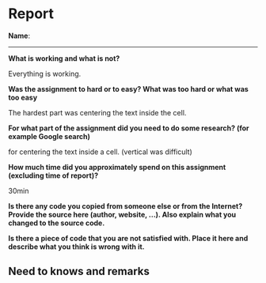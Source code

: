# Report

**Name**: <!-- TODO: fill in your full name here, firstname and lastname -->

---

<!-- Fill out all the questions below by replacing the TODO comments. Do not remove the other markdown. Make sure to answer EACH question. -->

**What is working and what is not?**

<!-- TODO: Fill out this question -->
Everything is working.

**Was the assignment to hard or to easy? What was too hard or what was too easy**

<!-- TODO: Fill out this question -->
The hardest part was centering the text inside the cell.

**For what part of the assignment did you need to do some research? (for example Google search)**

<!-- TODO: Fill out this question -->
for centering the text inside a cell. (vertical was difficult)

**How much time did you approximately spend on this assignment (excluding time of report)?**

<!-- TODO: Fill out this question -->
30min

**Is there any code you copied from someone else or from the Internet? Provide the source here (author, website, ...). Also explain what you changed to the source code.**

<!-- TODO: Fill out this question -->


**Is there a piece of code that you are not satisfied with. Place it here and describe what you think is wrong with it.**

<!-- TODO: Fill out this question -->

## Need to knows and remarks

<!--
Here you should place extra remarks that the teacher needs to know to get the solution working. For example if one needs to change some configuration file or install some extra libraries or whatever. There is also room for extra remarks you would like to make that you were not able to fit inside one of the sections above.
-->